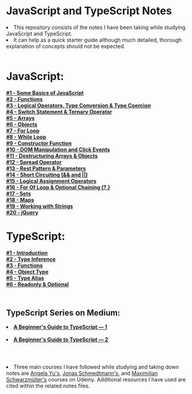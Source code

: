# JavaScript and TypeScript Notes

<li>This repository consists of the notes I have been taking while studying JavaScript and TypeScript.</li>
<li>It can help as a quick starter guide although much detailed, thorough explanation of concepts should not be expected.</li><br>

# JavaScript:

**[#1 - Some Basics of JavaScript](https://github.com/yilmazcite/JavaScriptNotes/tree/main/notes/%231_SomeVeryBasicsOfJS/script.js)** <br>
**[#2 - Functions](https://github.com/yilmazcite/JavaScriptNotes/tree/main/notes/%232_Functions/script.js)** <br>
**[#3 - Logical Operators, Type Conversion & Type Coercion](https://github.com/yilmazcite/JavaScriptNotes/tree/main/notes/%233_LogicalOperators_TypeConversionAndCoercion/script.js)** <br>
**[#4 - Switch Statement & Ternary Operator](https://github.com/yilmazcite/JavaScriptNotes/tree/main/notes/%234_SwitchStatement%26TernaryOperator/script.js)** <br>
**[#5 - Arrays](https://github.com/yilmazcite/JavaScriptNotes/tree/main/notes/%235_Arrays_p1/script.js)** <br>
**[#6 - Objects](https://github.com/yilmazcite/JavaScriptNotes/tree/main/notes/%236_Objects/script.js)** <br>
**[#7 - For Loop](https://github.com/yilmazcite/JavaScriptNotes/tree/main/notes/%237_ForLoop/script.js)** <br>
**[#8 - While Loop](https://github.com/yilmazcite/JavaScriptNotes/tree/main/notes/%238_WhileLoop/script.js)** <br>
**[#9 - Constructor Function](https://github.com/yilmazcite/JavaScriptNotes/tree/main/notes/%239_ConstructorFunction/script.js)** <br>
**[#10 - DOM Manipulation and Click Events](https://github.com/yilmazcite/JavaScriptNotes/tree/main/notes/%2310_DOMManipulationAndClickEvents/script.js)** <br>
**[#11 - Destructuring Arrays & Objects](https://github.com/yilmazcite/JavaScriptNotes/tree/main/notes/%2311_DestructuringArrays%26Objects/script.js)** <br>
**[#12 - Spread Operator](https://github.com/yilmazcite/JavaScriptNotes/tree/main/notes/%2312_SpreadOperator/script.js)** <br>
**[#13 - Rest Pattern & Parameters](https://github.com/yilmazcite/JavaScriptNotes/tree/main/notes/%2313_RestPattern%26Parameters/script.js)** <br>
**[#14 - Short Circuiting (&& and ||)](https://github.com/yilmazcite/JavaScriptNotes/tree/main/notes/%2314_ShortCircuiting/script.js)** <br>
**[#15 - Logical Assignment Operators](https://github.com/yilmazcite/JavaScriptNotes/tree/main/notes/%2315_LogicalAssignmentOperators/script.js)** <br>
**[#16 - For Of Loop & Optional Chaining (?.)](https://github.com/yilmazcite/JavaScriptNotes/tree/main/notes/%2316_ForOfLoop%26OptionalChaining/script.js)** <br>
**[#17 - Sets](https://github.com/yilmazcite/JavaScriptNotes/tree/main/notes/%2317_Sets/script.js)** <br>
**[#18 - Maps](https://github.com/yilmazcite/JavaScriptNotes/tree/main/notes/%2318_Maps/script.js)** <br>
**[#19 - Working with Strings](https://github.com/yilmazcite/JavaScriptNotes/tree/main/notes/%2319_WorkingWithStrings/script.js)** <br>
**[#20 - jQuery](https://github.com/yilmazcite/JavaScriptNotes/tree/main/notes/%2320_jQuery/script.js)** <br>

# TypeScript:

**[#1 - Introduction](https://github.com/yilmazcite/JavaScriptNotes/blob/main/TypeScript/%231_Introduction/intro.ts)** <br>
**[#2 - Type Inference](https://github.com/yilmazcite/JavaScriptNotes/blob/main/TypeScript/%232_TypeInference/script.ts)** <br>
**[#3 - Functions](https://github.com/yilmazcite/JavaScriptNotes/blob/main/TypeScript/%233_Functions/script.ts)** <br>
**[#4 - Object Type](https://github.com/yilmazcite/JavaScriptNotes/blob/main/TypeScript/%234_ObjectType/script.ts)** <br>
**[#5 - Type Alias](https://github.com/yilmazcite/javascript-typescript-notes/blob/main/TypeScript/%235_TypeAlias/script.ts)** <br>
**[#6 - Readonly & Optional](https://github.com/yilmazcite/javascript-typescript-notes/blob/main/TypeScript/%236_Readonly%26Optional/script.ts)**<br><br>

#

## TypeScript Series on Medium:
**<li>[A Beginner's Guide to TypeScript — 1](https://medium.com/@yilmazcite/a-beginners-guide-to-typescript-1-cca6328f6a94)</li>**<br>
**<li>[A Beginner's Guide to TypeScript — 2](https://medium.com/@yilmazcite/a-beginners-guide-to-typescript-2-dfc24e48fc23)</li>**<br>

#

<li>Three main courses I have followed while studying and taking down notes are <a href="https://www.udemy.com/course/the-complete-web-development-bootcamp/">Angela Yu's</a>, <a href="https://www.udemy.com/course/the-complete-javascript-course/">Jonas Schmedtmann's</a>, and <a href="https://www.udemy.com/course/react-the-complete-guide-incl-redux/">Maximilian Schwarzmüller's</a> courses on Udemy. Additional resources I have used are cited within the related notes files.</li>
